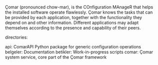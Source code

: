 Çomar (pronounced chow-mar), is the COnfiguration MAnageR that helps
the installed software operate flawlessly. Çomar knows the tasks 
that can be provided by each application, together with the 
functionality they depend on and other information. Different
applications may adapt themselves according to the presence and 
capability of their peers.


directories:

api:       ComarAPI Python package for generic configuration operations
belgeler:  Documentation
betikler:  Work-in-progress scripts
comar:     Çomar system service, core part of the Çomar framework
